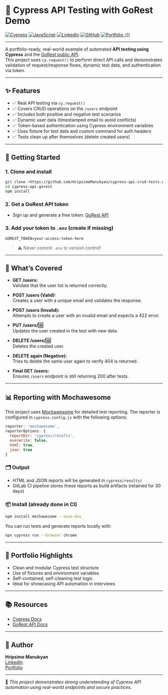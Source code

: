 # 🚀 Cypress API Testing with GoRest Demo

[![Cypress](https://img.shields.io/badge/Cypress-Testing-9cf?logo=cypress)](https://www.cypress.io/)
[![JavaScript](https://img.shields.io/badge/Made%20with-JavaScript-yellow?logo=javascript)](https://developer.mozilla.org/en-US/docs/Web/JavaScript)
[![LinkedIn](https://img.shields.io/badge/LinkedIn-Hripsime-blue?logo=linkedin)](https://www.linkedin.com/in/hripsime-manukyan-0336901a0/)
[![GitHub](https://img.shields.io/badge/GitHub-Portfolio-black?logo=github)](https://github.com/HripsimeManukyan)
[![Portfolio](https://img.shields.io/badge/Portfolio-Visit_Now-green?logo=notion)](https://tasteful-grape-0c4.notion.site/Hripsime-QA-Engineer-Portfolio-1f12cb0861fc80819f14d936f476)_)])


---

A portfolio-ready, real-world example of automated **API testing using Cypress** and the [GoRest public API](https://gorest.co.in/).  
This project uses `cy.request()` to perform direct API calls and demonstrates validation of request/response flows, dynamic test data, and authentication via token.

---

## ✨ Features

- ✅ Real API testing via `cy.request()`
- ✅ Covers CRUD operations on the `/users` endpoint
- ✅ Includes both positive and negative test scenarios
- ✅ Dynamic user data (timestamped email to avoid conflicts)
- ✅ Token-based authentication using Cypress environment variables
- ✅ Uses fixture for test data and custom command for auth headers
- ✅ Tests clean up after themselves (delete created users)

---

## 🚀 Getting Started

### 1. Clone and install

```bash
git clone <https://github.com/HripsimeManukyan/cypress-api-crud-tests.git>
cd cypress-api-gorest
npm install
```

### 2. Get a GoRest API token

- Sign up and generate a free token: [GoRest API](https://gorest.co.in/consumer/login)

### 3. Add your token to `.env` (create if missing)

```
GOREST_TOKEN=your-access-token-here
```

> ⚠️ Never commit `.env` to version control!

---

## 🧪 What’s Covered

- **GET /users:**  
  Validate that the user list is returned correctly.

- **POST /users (Valid):**  
  Creates a user with a unique email and validates the response.

- **POST /users (Invalid):**  
  Attempts to create a user with an invalid email and expects a 422 error.

- **PUT /users/:id:**  
  Updates the user created in the test with new data.

- **DELETE /users/:id:**  
  Deletes the created user.

- **DELETE again (Negative):**  
  Tries to delete the same user again to verify 404 is returned.

- **Final GET /users:**  
  Ensures `/users` endpoint is still returning 200 after tests.

---

## 📊 Reporting with Mochawesome

This project uses [Mochawesome](https://github.com/adamgruber/mochawesome) for detailed test reporting. The reporter is configured in `cypress.config.js` with the following options:

```js
reporter: 'mochawesome',
reporterOptions: {
  reportDir: 'cypress/results',
  overwrite: false,
  html: true,
  json: true
}
```

### 🗂 Output

* HTML and JSON reports will be generated in `cypress/results/`
* GitLab CI pipeline stores these reports as build artifacts (retained for 30 days)

### 📦 Install (already done in CI)

```bash
npm install mochawesome --save-dev
```

You can run tests and generate reports locally with:

```bash
npx cypress run --browser chrome
```

---

## 📝 Portfolio Highlights

- Clean and modular Cypress test structure
- Use of fixtures and environment variables
- Self-contained, self-cleaning test logic
- Ideal for showcasing API automation in interviews

---


## 📚 Resources

- [Cypress Docs](https://docs.cypress.io/)
- [GoRest API Docs](https://gorest.co.in/)

---

## 👤 Author

**Hripsime Manukyan**  
[LinkedIn](https://www.linkedin.com/in/hripsime-manukyan-0336901a0/)  
[Portfolio](https://tasteful-grape-0c4.notion.site/Hripsime-QA-Engineer-Portfolio-1f12cb0861fc80819f14d936f47643d5)

---

📌 _This project demonstrates strong understanding of Cypress API automation using real-world endpoints and secure practices._

